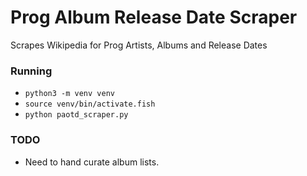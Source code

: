 # Prog Album Release Date Scraper

Scrapes Wikipedia for Prog Artists, Albums and Release Dates

### Running

- `python3 -m venv venv`
- `source venv/bin/activate.fish`
- `python paotd_scraper.py`

### TODO

- Need to hand curate album lists. 
